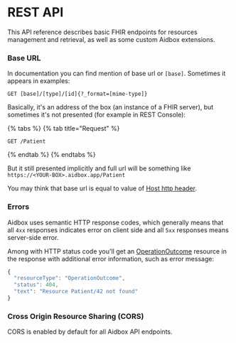 # REST API

This API reference describes basic FHIR endpoints for resources management and retrieval, as well as some custom Aidbox extensions.

### Base URL

In documentation you can find mention of base url or `[base]`. Sometimes it appears in examples:

```
GET [base]/[type]/[id]{?_format=[mime-type]}
```

Basically, it's an address of the box \(an instance of a FHIR server\), but sometimes it's not presented \(for example in REST Console\):

{% tabs %}
{% tab title="Request" %}
```text
GET /Patient
```
{% endtab %}
{% endtabs %}

But it still presented implicitly and full url will be something like `https://<YOUR-BOX>.aidbox.app/Patient`

You may think that base url is equal to value of [Host http header](https://developer.mozilla.org/en-US/docs/Web/HTTP/Headers/Host). 

### Errors

Aidbox uses semantic HTTP response codes, which generally means that all `4xx` responses indicates error on client side and all `5xx` responses means server-side error.

Among with HTTP status code you'll get an [OperationOutcome](https://www.hl7.org/fhir/operationoutcome.html) resource in the response with additional error information, such as error message:

```javascript
{
  "resourceType": "OperationOutcome",
  "status": 404,
  "text": "Resource Patient/42 not found"
}
```

### Cross Origin Resource Sharing \(CORS\)

CORS is enabled by default for all Aidbox API endpoints.



